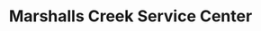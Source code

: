 ---
title: "Marshalls Creek Service Center"
url: /east-stroudsburg/marshalls-creek-service-center/
shop: car repair
---